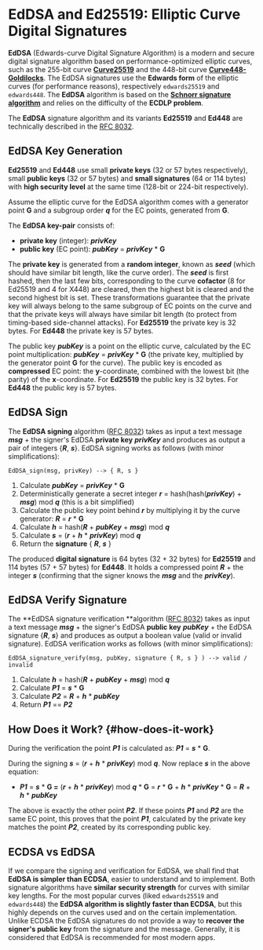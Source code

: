# EdDSA and Ed25519: Elliptic Curve Digital Signatures

**EdDSA** \(Edwards-curve Digital Signature Algorithm\) is a modern and secure digital signature algorithm based on performance-optimized elliptic curves, such as the 255-bit curve [**Curve25519**](https://en.wikipedia.org/wiki/Curve25519) and the 448-bit curve [**Curve448-Goldilocks**](https://en.wikipedia.org/wiki/Curve448). The EdDSA signatures use the **Edwards form** of the elliptic curves \(for performance reasons\), respectively `edwards25519` and `edwards448`. The **EdDSA** algorithm is based on the [**Schnorr signature algorithm**](https://en.wikipedia.org/wiki/Schnorr_signature) and relies on the difficulty of the **ECDLP problem**.

The **EdDSA** signature algorithm and its variants **Ed25519** and **Ed448** are technically described in the [RFC 8032](https://tools.ietf.org/html/rfc8032).

## EdDSA Key Generation

**Ed25519** and **Ed448** use small **private keys** \(32 or 57 bytes respectively\), small **public keys** \(32 or 57 bytes\) and **small signatures** \(64 or 114 bytes\) with **high security level** at the same time \(128-bit or 224-bit respectively\).

Assume the elliptic curve for the EdDSA algorithm comes with a generator point **G** and a subgroup order _**q**_ for the EC points, generated from **G**.

The **EdDSA key-pair** consists of:

* **private key** \(integer\): _**privKey**_
* **public key** \(EC point\): _**pubKey**_ = _**privKey**_ \* **G**

The **private key** is generated from a **random integer**, known as _**seed**_ \(which should have similar bit length, like the curve order\). The _**seed**_ is first hashed, then the last few bits, corresponding to the curve **cofactor** \(8 for Ed25519 and 4 for X448\) are cleared, then the highest bit is cleared and the second highest bit is set. These transformations guarantee that the private key will always belong to the same subgroup of EC points on the curve and that the private keys will always have similar bit length \(to protect from timing-based side-channel attacks\). For **Ed25519** the private key is 32 bytes. For **Ed448** the private key is 57 bytes.

The public key _**pubKey**_ is a point on the elliptic curve, calculated by the EC point multiplication: _**pubKey**_ = _**privKey**_ \* **G** \(the private key, multiplied by the generator point **G** for the curve\). The public key is encoded as **compressed** EC point: the **y**-coordinate, combined with the lowest bit \(the parity\) of the **x**-coordinate. For **Ed25519** the public key is 32 bytes. For **Ed448** the public key is 57 bytes.

## EdDSA Sign

The **EdDSA signing** algorithm \([RFC 8032](https://tools.ietf.org/html/rfc8032#page-13)\) takes as input a text message _**msg**_ + the signer's EdDSA **private key** _**privKey**_ and produces as output a pair of integers {_**R**_, _**s**_}. EdDSA signing works as follows \(with minor simplifications\):

`EdDSA_sign(msg, privKey) --> { R, s }`

1. Calculate _**pubKey**_ = _**privKey**_ \* **G**
2. Deterministically generate a secret integer _**r**_ = hash\(hash\(_**privKey**_\) + _**msg**_\) mod _**q**_ \(this is a bit simplified\)
3. Calculate the public key point behind _**r**_ by multiplying it by the curve generator: _**R**_ = _**r**_ \* **G**
4. Calculate _**h**_ = hash\(_**R**_ + _**pubKey**_ + _**msg**_\) mod _**q**_
5. Calculate _**s**_ = \(_**r**_ + _**h**_ \* _**privKey**_\) mod _**q**_
6. Return the **signature** { _**R**_, _**s**_ }

The produced **digital signature** is 64 bytes \(32 + 32 bytes\) for **Ed25519** and 114 bytes \(57 + 57 bytes\) for **Ed448**. It holds a compressed point _**R**_ + the integer _**s**_ \(confirming that the signer knows the _**msg**_ and the _**privKey**_\).

## EdDSA Verify Signature

The **EdDSA signature verification **algorithm \([RFC 8032](https://tools.ietf.org/html/rfc8032#page-13)\) takes as input a text message _**msg**_ + the signer's EdDSA **public key** _**pubKey**_ + the EdDSA signature {_**R**_, _**s**_} and produces as output a boolean value \(valid or invalid signature\). EdDSA verification works as follows \(with minor simplifications\):

`EdDSA_signature_verify(msg, pubKey, signature { R, s } ) --> valid / invalid`

1. Calculate _**h**_ = hash\(_**R**_ + _**pubKey**_ + _**msg**_\) mod _**q**_
2. Calculate _**P1**_ = _**s**_ \* **G**
3. Calculate _**P2**_ = _**R**_ + _**h**_ \* _**pubKey**_
4. Return _**P1**_ == _**P2**_

## How Does it Work? {#how-does-it-work}

During the verification the point _**P1**_ is calculated as: _**P1**_ = _**s**_ \* **G**.

During the signing _**s**_ = \(_**r**_ + _**h**_ \* _**privKey**_\) mod _**q**_. Now replace _**s**_ in the above equation:

* _**P1**_ = _**s**_ \* **G =** \(_**r**_ + _**h**_ \* _**privKey**_\) mod _**q**_ \* **G** = _**r**_ \* **G** + _**h**_ \* _**privKey**_ \* **G** = _**R**_ + _**h**_ \* _**pubKey**_

The above is exactly the other point _**P2**_. If these points _**P1**_ and _**P2**_ are the same EC point, this proves that the point _**P1**_, calculated by the private key matches the point _**P2**_, created by its corresponding public key.

## ECDSA vs EdDSA

If we compare the signing and verification for EdDSA, we shall find that **EdDSA is simpler than ECDSA**, easier to understand and to implement. Both signature algorithms have **similar security strength** for curves with similar key lengths. For the most popular curves \(liked `edwards25519` and `edwards448`\) the **EdDSA algorithm is slightly faster than ECDSA**, but this highly depends on the curves used and on the certain implementation. Unlike ECDSA the EdDSA signatures do not provide a way to **recover the signer's public key** from the signature and the message. Generally, it is considered that EdDSA is recommended for most modern apps.

